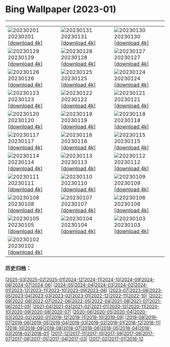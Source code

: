 # Bing Wallpaper (2023-01)
**************

<table><tr><td><img class="wallpaper" src="https://www.bing.com/th?id=OHR.SunriseCastle_DE-DE6987321313_1920x1080.jpg" alt="20230201"> 20230201 <a href="https://www.bing.com/th?id=OHR.SunriseCastle_DE-DE6987321313_UHD.jpg">[download 4k]</a></td><td><img class="wallpaper" src="https://www.bing.com/th?id=OHR.GoldruteWinter_DE-DE3393829775_1920x1080.jpg" alt="20230131"> 20230131 <a href="https://www.bing.com/th?id=OHR.GoldruteWinter_DE-DE3393829775_UHD.jpg">[download 4k]</a></td><td><img class="wallpaper" src="https://www.bing.com/th?id=OHR.IceSailingBalaton_DE-DE6659044258_1920x1080.jpg" alt="20230130"> 20230130 <a href="https://www.bing.com/th?id=OHR.IceSailingBalaton_DE-DE6659044258_UHD.jpg">[download 4k]</a></td></tr><tr><td><img class="wallpaper" src="https://www.bing.com/th?id=OHR.BlackbirdDay_DE-DE5591371007_1920x1080.jpg" alt="20230129"> 20230129 <a href="https://www.bing.com/th?id=OHR.BlackbirdDay_DE-DE5591371007_UHD.jpg">[download 4k]</a></td><td><img class="wallpaper" src="https://www.bing.com/th?id=OHR.BlueBahamas_DE-DE4821412204_1920x1080.jpg" alt="20230128"> 20230128 <a href="https://www.bing.com/th?id=OHR.BlueBahamas_DE-DE4821412204_UHD.jpg">[download 4k]</a></td><td><img class="wallpaper" src="https://www.bing.com/th?id=OHR.RedMangrove_DE-DE1625406419_1920x1080.jpg" alt="20230127"> 20230127 <a href="https://www.bing.com/th?id=OHR.RedMangrove_DE-DE1625406419_UHD.jpg">[download 4k]</a></td></tr><tr><td><img class="wallpaper" src="https://www.bing.com/th?id=OHR.HighArchChina_DE-DE5049467350_1920x1080.jpg" alt="20230126"> 20230126 <a href="https://www.bing.com/th?id=OHR.HighArchChina_DE-DE5049467350_UHD.jpg">[download 4k]</a></td><td><img class="wallpaper" src="https://www.bing.com/th?id=OHR.BirksofAberfeldy_DE-DE4614252179_1920x1080.jpg" alt="20230125"> 20230125 <a href="https://www.bing.com/th?id=OHR.BirksofAberfeldy_DE-DE4614252179_UHD.jpg">[download 4k]</a></td><td><img class="wallpaper" src="https://www.bing.com/th?id=OHR.ColleSantaLucia_DE-DE4218893188_1920x1080.jpg" alt="20230124"> 20230124 <a href="https://www.bing.com/th?id=OHR.ColleSantaLucia_DE-DE4218893188_UHD.jpg">[download 4k]</a></td></tr><tr><td><img class="wallpaper" src="https://www.bing.com/th?id=OHR.SunriseMoai_DE-DE3592014111_1920x1080.jpg" alt="20230123"> 20230123 <a href="https://www.bing.com/th?id=OHR.SunriseMoai_DE-DE3592014111_UHD.jpg">[download 4k]</a></td><td><img class="wallpaper" src="https://www.bing.com/th?id=OHR.YearRabbit_DE-DE3138498119_1920x1080.jpg" alt="20230122"> 20230122 <a href="https://www.bing.com/th?id=OHR.YearRabbit_DE-DE3138498119_UHD.jpg">[download 4k]</a></td><td><img class="wallpaper" src="https://www.bing.com/th?id=OHR.WaschbaerBirke_DE-DE2456768412_1920x1080.jpg" alt="20230121"> 20230121 <a href="https://www.bing.com/th?id=OHR.WaschbaerBirke_DE-DE2456768412_UHD.jpg">[download 4k]</a></td></tr><tr><td><img class="wallpaper" src="https://www.bing.com/th?id=OHR.FalklandKings_DE-DE2111895344_1920x1080.jpg" alt="20230120"> 20230120 <a href="https://www.bing.com/th?id=OHR.FalklandKings_DE-DE2111895344_UHD.jpg">[download 4k]</a></td><td><img class="wallpaper" src="https://www.bing.com/th?id=OHR.SFFParkCity_DE-DE1452194180_1920x1080.jpg" alt="20230119"> 20230119 <a href="https://www.bing.com/th?id=OHR.SFFParkCity_DE-DE1452194180_UHD.jpg">[download 4k]</a></td><td><img class="wallpaper" src="https://www.bing.com/th?id=OHR.WhiteSands_DE-DE0407454776_1920x1080.jpg" alt="20230118"> 20230118 <a href="https://www.bing.com/th?id=OHR.WhiteSands_DE-DE0407454776_UHD.jpg">[download 4k]</a></td></tr><tr><td><img class="wallpaper" src="https://www.bing.com/th?id=OHR.SessileOaks_DE-DE9549638738_1920x1080.jpg" alt="20230117"> 20230117 <a href="https://www.bing.com/th?id=OHR.SessileOaks_DE-DE9549638738_UHD.jpg">[download 4k]</a></td><td><img class="wallpaper" src="https://www.bing.com/th?id=OHR.BergpalaisPillnitz_DE-DE0888287933_1920x1080.jpg" alt="20230116"> 20230116 <a href="https://www.bing.com/th?id=OHR.BergpalaisPillnitz_DE-DE0888287933_UHD.jpg">[download 4k]</a></td><td><img class="wallpaper" src="https://www.bing.com/th?id=OHR.Turku_DE-DE9090739425_1920x1080.jpg" alt="20230115"> 20230115 <a href="https://www.bing.com/th?id=OHR.Turku_DE-DE9090739425_UHD.jpg">[download 4k]</a></td></tr><tr><td><img class="wallpaper" src="https://www.bing.com/th?id=OHR.DonkeyFeast_DE-DE8657491831_1920x1080.jpg" alt="20230114"> 20230114 <a href="https://www.bing.com/th?id=OHR.DonkeyFeast_DE-DE8657491831_UHD.jpg">[download 4k]</a></td><td><img class="wallpaper" src="https://www.bing.com/th?id=OHR.Pneumatocysts_DE-DE7897305526_1920x1080.jpg" alt="20230113"> 20230113 <a href="https://www.bing.com/th?id=OHR.Pneumatocysts_DE-DE7897305526_UHD.jpg">[download 4k]</a></td><td><img class="wallpaper" src="https://www.bing.com/th?id=OHR.RumeliHisari_DE-DE6291736436_1920x1080.jpg" alt="20230112"> 20230112 <a href="https://www.bing.com/th?id=OHR.RumeliHisari_DE-DE6291736436_UHD.jpg">[download 4k]</a></td></tr><tr><td><img class="wallpaper" src="https://www.bing.com/th?id=OHR.Umschreibung_DE-DE6146342489_1920x1080.jpg" alt="20230111"> 20230111 <a href="https://www.bing.com/th?id=OHR.Umschreibung_DE-DE6146342489_UHD.jpg">[download 4k]</a></td><td><img class="wallpaper" src="https://www.bing.com/th?id=OHR.HummockIce_DE-DE5996475227_1920x1080.jpg" alt="20230110"> 20230110 <a href="https://www.bing.com/th?id=OHR.HummockIce_DE-DE5996475227_UHD.jpg">[download 4k]</a></td><td><img class="wallpaper" src="https://www.bing.com/th?id=OHR.TeufelsbrueckeWilhelmshoehe_DE-DE5843541762_1920x1080.jpg" alt="20230109"> 20230109 <a href="https://www.bing.com/th?id=OHR.TeufelsbrueckeWilhelmshoehe_DE-DE5843541762_UHD.jpg">[download 4k]</a></td></tr><tr><td><img class="wallpaper" src="https://www.bing.com/th?id=OHR.Breckenridge_DE-DE5751584348_1920x1080.jpg" alt="20230108"> 20230108 <a href="https://www.bing.com/th?id=OHR.Breckenridge_DE-DE5751584348_UHD.jpg">[download 4k]</a></td><td><img class="wallpaper" src="https://www.bing.com/th?id=OHR.BlackFell_DE-DE5604022043_1920x1080.jpg" alt="20230107"> 20230107 <a href="https://www.bing.com/th?id=OHR.BlackFell_DE-DE5604022043_UHD.jpg">[download 4k]</a></td><td><img class="wallpaper" src="https://www.bing.com/th?id=OHR.HermelinSchnee_DE-DE5463277737_1920x1080.jpg" alt="20230106"> 20230106 <a href="https://www.bing.com/th?id=OHR.HermelinSchnee_DE-DE5463277737_UHD.jpg">[download 4k]</a></td></tr><tr><td><img class="wallpaper" src="https://www.bing.com/th?id=OHR.HIISSF_DE-DE5417261955_1920x1080.jpg" alt="20230105"> 20230105 <a href="https://www.bing.com/th?id=OHR.HIISSF_DE-DE5417261955_UHD.jpg">[download 4k]</a></td><td><img class="wallpaper" src="https://www.bing.com/th?id=OHR.Perihelion_DE-DE5314856003_1920x1080.jpg" alt="20230104"> 20230104 <a href="https://www.bing.com/th?id=OHR.Perihelion_DE-DE5314856003_UHD.jpg">[download 4k]</a></td><td><img class="wallpaper" src="https://www.bing.com/th?id=OHR.SandhillSleeping_DE-DE5257089230_1920x1080.jpg" alt="20230103"> 20230103 <a href="https://www.bing.com/th?id=OHR.SandhillSleeping_DE-DE5257089230_UHD.jpg">[download 4k]</a></td></tr><tr><td><img class="wallpaper" src="https://www.bing.com/th?id=OHR.HohenzollernBurg_DE-DE5165513029_1920x1080.jpg" alt="20230102"> 20230102 <a href="https://www.bing.com/th?id=OHR.HohenzollernBurg_DE-DE5165513029_UHD.jpg">[download 4k]</a></td><td></td><td></td></tr></table>

### 历史归档：

|[2025-03](/../2025-03/2025-03.md)|[2025-02](/../2025-02/2025-02.md)|[2025-01](/../2025-01/2025-01.md)|[2024-12](/../2024-12/2024-12.md)|[2024-11](/../2024-11/2024-11.md)|[2024-10](/../2024-10/2024-10.md)|[2024-09](/../2024-09/2024-09.md)|[2024-08](/../2024-08/2024-08.md)|[2024-07](/../2024-07/2024-07.md)|[2024-06](/../2024-06/2024-06.md)|
|[2024-05](/../2024-05/2024-05.md)|[2024-04](/../2024-04/2024-04.md)|[2024-03](/../2024-03/2024-03.md)|[2024-02](/../2024-02/2024-02.md)|[2024-01](/../2024-01/2024-01.md)|[2023-12](/../2023-12/2023-12.md)|[2023-11](/../2023-11/2023-11.md)|[2023-10](/../2023-10/2023-10.md)|[2023-09](/../2023-09/2023-09.md)|[2023-08](/../2023-08/2023-08.md)|
|[2023-07](/../2023-07/2023-07.md)|[2023-06](/../2023-06/2023-06.md)|[2023-05](/../2023-05/2023-05.md)|[2023-04](/../2023-04/2023-04.md)|[2023-03](/../2023-03/2023-03.md)|[2023-02](/../2023-02/2023-02.md)|[2023-01](/2023-01.md)|[2022-12](/../2022-12/2022-12.md)|[2022-11](/../2022-11/2022-11.md)|[2022-10](/../2022-10/2022-10.md)|
|[2022-09](/../2022-09/2022-09.md)|[2022-08](/../2022-08/2022-08.md)|[2022-07](/../2022-07/2022-07.md)|[2022-06](/../2022-06/2022-06.md)|[2022-05](/../2022-05/2022-05.md)|[2022-04](/../2022-04/2022-04.md)|[2021-08](/../2021-08/2021-08.md)|[2021-07](/../2021-07/2021-07.md)|[2021-06](/../2021-06/2021-06.md)|[2021-05](/../2021-05/2021-05.md)|
|[2021-04](/../2021-04/2021-04.md)|[2021-03](/../2021-03/2021-03.md)|[2021-02](/../2021-02/2021-02.md)|[2021-01](/../2021-01/2021-01.md)|[2020-12](/../2020-12/2020-12.md)|[2020-11](/../2020-11/2020-11.md)|[2020-10](/../2020-10/2020-10.md)|[2020-09](/../2020-09/2020-09.md)|[2020-08](/../2020-08/2020-08.md)|[2020-07](/../2020-07/2020-07.md)|
|[2020-06](/../2020-06/2020-06.md)|[2020-05](/../2020-05/2020-05.md)|[2020-04](/../2020-04/2020-04.md)|[2020-03](/../2020-03/2020-03.md)|[2020-02](/../2020-02/2020-02.md)|[2020-01](/../2020-01/2020-01.md)|[2019-12](/../2019-12/2019-12.md)|[2019-11](/../2019-11/2019-11.md)|[2019-10](/../2019-10/2019-10.md)|[2019-09](/../2019-09/2019-09.md)|
|[2019-08](/../2019-08/2019-08.md)|[2019-07](/../2019-07/2019-07.md)|[2019-06](/../2019-06/2019-06.md)|[2019-05](/../2019-05/2019-05.md)|[2019-04](/../2019-04/2019-04.md)|[2019-03](/../2019-03/2019-03.md)|[2019-02](/../2019-02/2019-02.md)|[2019-01](/../2019-01/2019-01.md)|[2018-12](/../2018-12/2018-12.md)|[2018-11](/../2018-11/2018-11.md)|
|[2018-10](/../2018-10/2018-10.md)|[2018-09](/../2018-09/2018-09.md)|[2018-08](/../2018-08/2018-08.md)|[2018-07](/../2018-07/2018-07.md)|[2018-06](/../2018-06/2018-06.md)|[2018-05](/../2018-05/2018-05.md)|[2018-04](/../2018-04/2018-04.md)|[2018-03](/../2018-03/2018-03.md)|[2018-02](/../2018-02/2018-02.md)|[2018-01](/../2018-01/2018-01.md)|
|[2017-12](/../2017-12/2017-12.md)|[2017-11](/../2017-11/2017-11.md)|[2017-10](/../2017-10/2017-10.md)|[2017-09](/../2017-09/2017-09.md)|[2017-08](/../2017-08/2017-08.md)|[2017-07](/../2017-07/2017-07.md)|[2017-06](/../2017-06/2017-06.md)|[2017-05](/../2017-05/2017-05.md)|[2017-04](/../2017-04/2017-04.md)|[2017-03](/../2017-03/2017-03.md)|
|[2017-02](/../2017-02/2017-02.md)|[2017-01](/../2017-01/2017-01.md)|[2016-12](/../2016-12/2016-12.md)